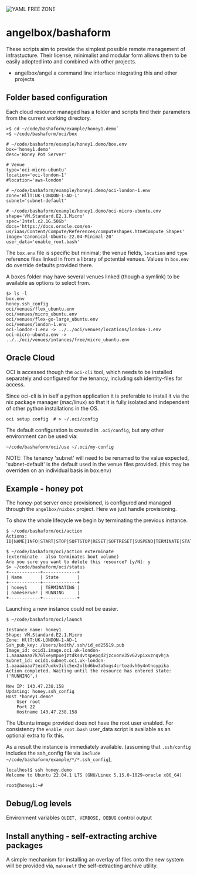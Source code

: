 
![YAML FREE ZONE](https://badgen.net/badge/yaml/free/green)

# angelbox/bashaform

These scripts aim to provide the simplest possible remote management
of infrastucture. Their license, minimalist and modular form allows 
them to be easily adopted into and combined with other projects. 

* angelbox/angel a command line interface integrating this and other projects

## Folder based configuration

Each cloud resource managed has a folder and scripts find their 
parameters from the current working directory.

```console
>$ cd ~/code/bashaform/example/honey1.demo`
>$ ~/code/bashaform/oci/box

# ~/code/bashaform/example/honey1.demo/box.env
box='honey1.demo'
desc='Honey Pot Server'

# Venue
type='oci-micro-ubuntu'
location='oci-london-1'
#location='aws-london'

# ~/code/bashaform/example/honey1.demo/oci-london-1.env
zone='HllT:UK-LONDON-1-AD-1'
subnet='subnet-default'

# ~/code/bashaform/example/honey1.demo/oci-micro-ubuntu.env
shape='VM.Standard.E2.1.Micro'
spec='Intel.c2.1G.50Gb'
docs='https://docs.oracle.com/en-us/iaas/Content/Compute/References/computeshapes.htm#Compute_Shapes'
image='Canonical-Ubuntu-22.04-Minimal-20'
user_data='enable_root.bash'
```

The `box.env` file is specific but minimal; the venue fields, `location` and `type`
reference files linked in from a library of potential venues. Values in `box.env`
do override defaults provided there.

A boxes folder may have several venues linked (though a symlink) to be available as options to select from. 

```console
$> ls -l
box.env
honey.ssh_config
oci/venues/flex_ubuntu.env
oci/venues/micro_ubuntu.env
oci/venues/flex-go-large_ubuntu.env
oci/venues/london-1.env
oci-london-1.env -> ../../oci/venues/locations/london-1.env
oci-micro-ubuntu.env -> ../../oci/venues/intances/free/micro_ubuntu.env
```

## Oracle Cloud

OCI is accessed though the `oci-cli` tool, which needs to be installed separately and 
configured for the tenancy, including ssh identity-files for access. 

 Since oci-cli is in iself a python application it is preferable to install it via the nix
 package manager (mac/linux) so that it is fully isolated and independent of other python installations in the OS.

```console
oci setup config  # > ~/.oci/config
```

The default configuration is created in `.oci/config`, but any other environment can be used via:

```console
~/code/bashaform/oci/use ~/.oci/my-config
```

NOTE: The tenancy 'subnet' will need to be renamed to the value expected, 'subnet-default' is the default used in the venue files provided. (this may be overriden on an individual basis in box.env) 

## Example - honey pot

The honey-pot server once provisioned, is configured and managed through the `angelbox/nixbox` project. Here we just handle provisioning.

To show the whole lifecycle we begin by terminating the previous instance.

```console
$ ~/code/bashaform/oci/action
Actions: ID|NAME|INFO|START|STOP|SOFTSTOP|RESET|SOFTRESET|SUSPEND|TERMINATE|STATUS|IP

$ ~/code/bashaform/oci/action exterminate
(exterminate - also terminates boot volume)
Are you sure you want to delete this resource? [y/N]: y
$> ~/code/bashaform/oci/status
+------------+-------------+
| Name       | State       |
+------------+-------------+
| honey1     | TERMINATING |
| nameserver | RUNNING     |
+------------+-------------+
```

Launching a new instance could not be easier.

```console
$ ~/code/bashaform/oci/launch

Instance_name: honey1
Shape: VM.Standard.E2.1.Micro
Zone: HllT:UK-LONDON-1-AD-1
Ssh_pub_key: /Users/keith/.ssh/id_ed25519.pub
Image_id: ocid1.image.oc1.uk-london-1.aaaaaaaa7k76lxeympuejztdks4vtspepqd2jzcxonv35v62vpixvznqvhja
Subnet_id: ocid1.subnet.oc1.uk-london-1.aaaaaaaa7tezd7uokv3ilc5ex2olbd6bw3a5xgs4crtozdvh6y4ntnoypika
Action completed. Waiting until the resource has entered state: ('RUNNING',)

New IP: 143.47.238.158
Updating: honey.ssh_config
Host *honey1.demo*
    User root
    Port 22
    Hostname 143.47.238.158
```

The Ubuntu image provided does not have the root user enabled. For consistency the `enable_root.bash` user_data script is available as an optional extra to fix this. 

As a result the instance is immediately available. (assuming that `.ssh/config` includes the ssh_config file via `Include ~/code/bashaform/example/*/*.ssh_config`), 

```console
localhost$ ssh honey.demo
Welcome to Ubuntu 22.04.1 LTS (GNU/Linux 5.15.0-1029-oracle x86_64)

root@honey1:~# 
```

## Debug/Log levels

Environment variables `QUIET, VERBOSE, DEBUG` control output

## Install anything - self-extracting archive packages

A simple mechanism for installing an overlay of files onto the new system will be provided via, `makeself` the self-extracting archive utility.
